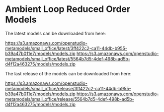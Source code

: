# Ambient Loop Reduced Order Models

The latest models can be downloaded from here:

https://s3.amazonaws.com/openstudio-metamodels/small_office/latest/3ff422c2-ca11-44db-b955-b39a47b011e7/models/models.zip
https://s3.amazonaws.com/openstudio-metamodels/small_office/latest/5564b7d5-4def-498b-ad5b-d4f12a463275/models/models.zip


The last release of the models can be downloaded from here:

https://s3.amazonaws.com/openstudio-metamodels/small_office/release/3ff422c2-ca11-44db-b955-b39a47b011e7/models/models.zip
https://s3.amazonaws.com/openstudio-metamodels/small_office/release/5564b7d5-4def-498b-ad5b-d4f12a463275/models/models.zip
